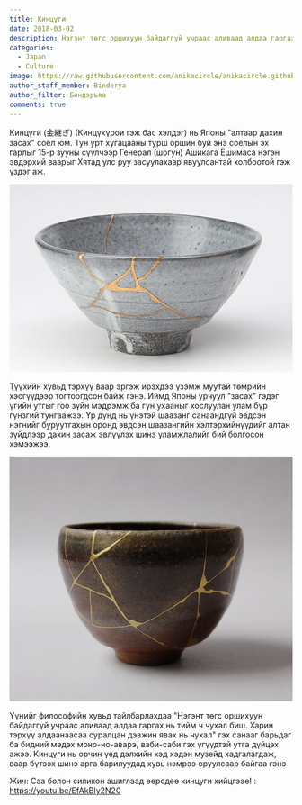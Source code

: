 ```yaml
---
title: Кинцүги
date: 2018-03-02
description: Нэгэнт төгс оршихуун байдаггүй учраас аливаад алдаа гаргах нь тийм ч чухал биш. Харин тэрхүү алдаанаасаа суралцан дэвжин явах нь чухал
categories:
  - Japan
  - Culture
image: https://raw.githubusercontent.com/anikacircle/anikacircle.github.io/main/.images/kintsugi_cover.jpg
author_staff_member: Binderya
author_filter: Биндэръяа
comments: true
---
```

Кинцүги (金継ぎ) (Кинцүкүрои гэж бас хэлдэг) нь Японы "алтаар дахин засах" соёл юм. Тун урт хугацааны турш оршин буй энэ соёлын эх гарлыг 15-р зууны сүүлчээр Генерал (шогун) Ашикага Ёшимаса нэгэн эвдэрхий ваарыг Хятад улс руу засуулахаар явуулсантай холбоотой гэж үздэг аж.

![Кинцүги зураг 1](https://raw.githubusercontent.com/anikacircle/anikacircle.github.io/main/.images/kintsugi_photo-1.jpeg)

Түүхийн хувьд тэрхүү ваар эргэж ирэхдээ үзэмж муутай тѳмрийн хэсгүүдээр тогтоогдсон байж гэнэ. Иймд Японы урчуул "засах" гэдэг үгийн утгыг гоо зүйн мэдрэмж ба гүн ухааныг хослуулан улам бүр гүнзгий тунгаажээ. Үр дүнд нь үнэтэй шаазанг санаандгүй эвдсэн нэгнийг буруутгахын оронд эвдсэн шаазангийн хэлтэрхийнүүдийг алтан зүйдлээр дахин засаж эвлүүлэх шинэ уламжлалийг бий болгосон хэмээжээ.

![Кинцүги зураг 2](https://raw.githubusercontent.com/anikacircle/anikacircle.github.io/main/.images/kintsugi_photo-2.jpg)

Үүнийг философийн хувьд тайлбарлахдаа "Нэгэнт төгс оршихуун байдаггүй учраас аливаад алдаа гаргах нь тийм ч чухал биш. Харин тэрхүү алдаанаасаа суралцан дэвжин явах нь чухал" гэх санааг барьдаг ба бидний мэдэх моно-но-аварэ, ваби-саби гэх үгүүдтэй утга дүйцэх ажээ. Кинцүги нь орчин үед дэлхийн хэд хэдэн музейд хадгалагдаж, ваар бүтээх шинэ арга барилуудад хувь нэмрээ оруулсаар байгаа гэнэ

Жич: Саа болон силикон ашиглаад өөрсдөө кинцуги хийцгээе! : https://youtu.be/EfAkBIy2N20